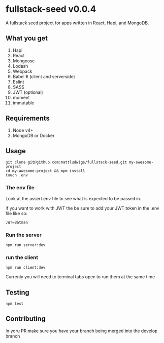 # fullstack-seed v0.0.4

A fullstack seed project for apps written in React, Hapi, and MongoDB.

## What you get

1. Hapi
2. React
3. Mongoose
4. Lodash
5. Webpack
6. Babel 6 (client and serverside)
7. Eslint
8. SASS
9. JWT (optional)
10. moment
11. immutable

## Requirements
1. Node v4+
2. MongoDB or Docker

## Usage

```
git clone git@github.com:mattludwigs/fullstack-seed.git my-awesome-project
cd my-awesome-project && npm install
touch .env
```

### The env file

Look at the assert.env file to see what is expected to be passed in.

If you want to work with JWT the be sure to add your JWT token in the .env file like so:

```
JWT=Batman
```

### Run the server

```
npm run server:dev
```

### run the client
```
npm run client:dev
```

Currenly you will need to terminal tabs open to run them at the same time

## Testing

```
npm test
```

## Contributing

In yoru PR make sure you have your branch being merged into the develop branch

